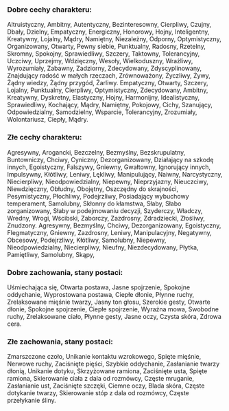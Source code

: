 
### **Dobre cechy charakteru**: 
Altruistyczny, Ambitny, Autentyczny, Bezinteresowny, Cierpliwy, Czujny, Dbały, Dzielny, Empatyczny, Energiczny, Honorowy, Hojny, Inteligentny, Kreatywny, Lojalny, Mądry, Namiętny, Niezależny, Odporny, Optymistyczny, Organizowany, Otwarty, Pewny siebie, Punktualny, Radosny, Rzetelny, Skromny, Spokojny, Sprawiedliwy, Szczery, Taktowny, Tolerancyjny, Uczciwy, Uprzejmy, Wdzięczny, Wesoły, Wielkoduszny, Wrażliwy, Wyrozumiały, Zabawny, Zadziorny, Zdecydowany, Zdyscyplinowany, Znajdujący radość w małych rzeczach, Zrównoważony, Życzliwy, Żywy, Żądny wiedzy, Żądny przygód, Żarliwy.
Empatyczny, Otwarty, Szczery, Lojalny, Punktualny, Cierpliwy, Optymistyczny, Zdecydowany, Ambitny, Kreatywny, Dyskretny, Elastyczny, Hojny, Harmonijny, Idealistyczny, Sprawiedliwy, Kochający, Mądry, Namiętny, Pokojowy, Cichy, Szanujący, Odpowiedzialny, Samodzielny, Wsparcie, Tolerancyjny, Zrozumiały, Wolontariusz, Ciepły, Mądry.

### **Złe cechy charakteru**: 
Agresywny, Arogancki, Bezczelny, Bezmyślny, Bezskrupulatny, Buntowniczy, Chciwy, Cyniczny, Dezorganizowany, Działający na szkodę innych, Egoistyczny, Falszywy, Gniewny, Gwałtowny, Ignorujący innych, Impulsywny, Kłótliwy, Leniwy, Lękliwy, Manipulujący, Naiwny, Narcystyczny, Niecierpliwy, Nieodpowiedzialny, Niepewny, Nieprzyjazny, Nieuczciwy, Niewdzięczny, Obłudny, Obojętny, Oszczędny do skrajności, Pesymistyczny, Płochliwy, Podejrzliwy, Posiadający wybuchowy temperament, Samolubny, Skłonny do kłamstwa, Słaby, Słabo zorganizowany, Słaby w podejmowaniu decyzji, Szyderczy, Władczy, Wredny, Wrogi, Wścibski, Zaborczy, Zazdrosny, Zdradziecki, Złośliwy, Znudzony.
Agresywny, Bezmyślny, Chciwy, Dezorganizowany, Egoistyczny, Flegmatyczny, Gniewny, Zazdrosny, Leniwy, Manipulacyjny, Negatywny, Obcesowy, Podejrzliwy, Kłótliwy, Samolubny, Niepewny, Nieodpowiedzialny, Niecierpliwy, Nieufny, Niezdecydowany, Płytka, Pamiętliwy, Samolubny, Skąpy,

### **Dobre zachowania, stany postaci**:
Uśmiechająca się, Otwarta postawa, Jasne spojrzenie, Spokojne oddychanie, Wyprostowana postawa, Ciepłe dłonie, Płynne ruchy, Zrelaksowane mięśnie twarzy, Jasny ton głosu, Szerokie gesty, Otwarte dłonie, Spokojne spojrzenie, Ciepłe spojrzenie, Wyraźna mowa, Swobodne ruchy, Zrelaksowane ciało, Płynne gesty, Jasne oczy, Czysta skóra, Zdrowa cera.

### **Złe zachowania, stany postaci**:
Zmarszczone czoło, Unikanie kontaktu wzrokowego, Spięte mięśnie, Nerwowe ruchy, Zaciśnięte pięści, Szybkie oddychanie, Zasłanianie twarzy dłonią, Unikanie dotyku, Skrzyżowane ramiona, Zaciśnięte usta, Spięte ramiona, Skierowanie ciała z dala od rozmówcy, Częste mruganie, Zasłanianie ust, Zaciśnięte szczęki, Ciemne oczy, Blada skóra, Częste dotykanie twarzy, Skierowanie stóp z dala od rozmówcy, Częste przełykanie śliny.
